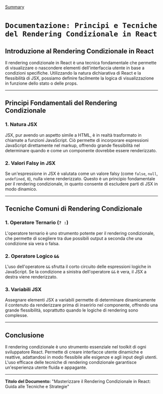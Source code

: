 [Summary](../Summary.md)

# `Documentazione: Principi e Tecniche del Rendering Condizionale in React`

## Introduzione al Rendering Condizionale in React

Il rendering condizionale in React è una tecnica fondamentale che permette di visualizzare o nascondere elementi dell'interfaccia utente in base a condizioni specifiche. Utilizzando la natura dichiarativa di React e la flessibilità di JSX, possiamo definire facilmente la logica di visualizzazione in funzione dello stato o delle props.

---

## Principi Fondamentali del Rendering Condizionale

### 1. Natura JSX

JSX, pur avendo un aspetto simile a HTML, è in realtà trasformato in chiamate a funzioni JavaScript. Ciò permette di incorporare espressioni JavaScript direttamente nel markup, offrendo grande flessibilità nel determinare quando e come un componente dovrebbe essere renderizzato.

### 2. Valori Falsy in JSX

Se un'espressione in JSX è valutata come un valore falsy (come `false`, `null`, `undefined`, `0`), nulla viene renderizzato. Questo è un principio fondamentale per il rendering condizionale, in quanto consente di escludere parti di JSX in modo dinamico.

---

## Tecniche Comuni di Rendering Condizionale

### 1. Operatore Ternario (`? :`)

L'operatore ternario è uno strumento potente per il rendering condizionale, che permette di scegliere tra due possibili output a seconda che una condizione sia vera o falsa.

### 2. Operatore Logico `&&`

L'uso dell'operatore `&&` sfrutta il corto circuito delle espressioni logiche in JavaScript. Se la condizione a sinistra dell'operatore `&&` è vera, il JSX a destra viene renderizzato.

### 3. Variabili JSX

Assegnare elementi JSX a variabili permette di determinare dinamicamente il contenuto da renderizzare prima di inserirlo nel componente, offrendo una grande flessibilità, soprattutto quando le logiche di rendering sono complesse.

---

## Conclusione

Il rendering condizionale è uno strumento essenziale nel toolkit di ogni sviluppatore React. Permette di creare interfacce utente dinamiche e reattive, adattandosi in modo flessibile alle esigenze e agli input degli utenti. L'uso efficace delle tecniche di rendering condizionale garantisce un'esperienza utente fluida e appagante.

---

**Titolo del Documento:** "Masterizzare il Rendering Condizionale in React: Guida alle Tecniche e Strategie"
